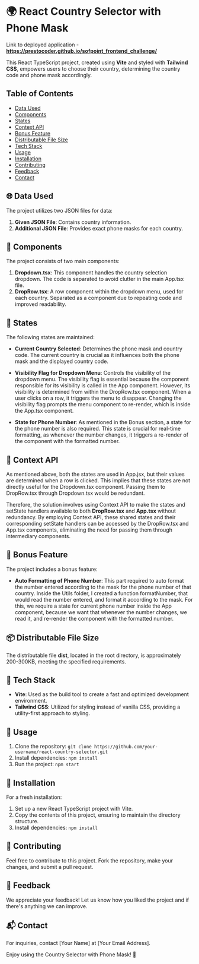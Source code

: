 # 🌍 React Country Selector with Phone Mask

Link to deployed application - **https://prestocoder.github.io/sofpoint_frontend_challenge/**

This React TypeScript project, created using **Vite** and styled with **Tailwind CSS**, empowers users to choose their country, determining the country code and phone mask accordingly.

## Table of Contents

- [Data Used](#data-used)
- [Components](#components)
- [States](#states)
- [Context API](#context-api)
- [Bonus Feature](#bonus-feature)
- [Distributable File Size](#distributable-file-size)
- [Tech Stack](#tech-stack)
- [Usage](#usage)
- [Installation](#installation)
- [Contributing](#contributing)
- [Feedback](#feedback)
- [Contact](#contact)

## 🌐 Data Used

The project utilizes two JSON files for data:
1. **Given JSON File**: Contains country information.
2. **Additional JSON File**: Provides exact phone masks for each country.

## 🚀 Components

The project consists of two main components:

1. **Dropdown.tsx**: This component handles the country selection dropdown. The code is separated to avoid clutter in the main App.tsx file.
2. **DropRow.tsx**: A row component within the dropdown menu, used for each country. Separated as a component due to repeating code and improved readability.

## 🎨 States

The following states are maintained:

- **Current Country Selected**: Determines the phone mask and country code. The current country is crucial as it influences both the phone mask and the displayed country code.

- **Visibility Flag for Dropdown Menu**: Controls the visibility of the dropdown menu. The visibility flag is essential because the component responsible for its visibility is called in the App component. However, its visibility is determined from within the DropRow.tsx component. When a user clicks on a row, it triggers the menu to disappear. Changing the visibility flag prompts the menu component to re-render, which is inside the App.tsx component.

- **State for Phone Number**: As mentioned in the Bonus section, a state for the phone number is also required. This state is crucial for real-time formatting, as whenever the number changes, it triggers a re-render of the component with the formatted number.

## 🌟 Context API

As mentioned above, both the states are used in App.jsx, but their values are determined when a row is clicked. This implies that these states are not directly useful for the Dropdown.tsx component. Passing them to DropRow.tsx through Dropdown.tsx would be redundant.

Therefore, the solution involves using Context API to make the states and setState handlers available to both **DropRow.tsx** and **App.tsx** without redundancy. By employing Context API, these shared states and their corresponding setState handlers can be accessed by the DropRow.tsx and App.tsx components, eliminating the need for passing them through intermediary components.


## 🚀 Bonus Feature

The project includes a bonus feature:

- **Auto Formatting of Phone Number**: This part required to auto format the number entered according to the mask for the phone number of that country. Inside the Utils folder, I created a function formatNumber, that would read the number entered, and format it according to the mask.
For this, we require a state for current phone number inside the App component, because we want that whenever the number changes, we read it, and re-render the component with the formatted number.

## 📦 Distributable File Size

The distributable file **dist**, located in the root directory, is approximately 200-300KB, meeting the specified requirements.

## 🔧 Tech Stack

- **Vite**: Used as the build tool to create a fast and optimized development environment.
- **Tailwind CSS**: Utilized for styling instead of vanilla CSS, providing a utility-first approach to styling.

## 🚀 Usage

1. Clone the repository: `git clone https://github.com/your-username/react-country-selector.git`
2. Install dependencies: `npm install`
3. Run the project: `npm start`

## 🌈 Installation

For a fresh installation:

1. Set up a new React TypeScript project with Vite.
2. Copy the contents of this project, ensuring to maintain the directory structure.
3. Install dependencies: `npm install`

## 🤝 Contributing

Feel free to contribute to this project. Fork the repository, make your changes, and submit a pull request.

## 💌 Feedback

We appreciate your feedback! Let us know how you liked the project and if there's anything we can improve.

## 📬 Contact

For inquiries, contact [Your Name] at [Your Email Address].

Enjoy using the Country Selector with Phone Mask! 🚀
